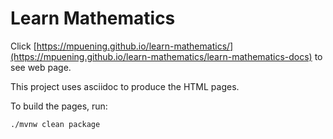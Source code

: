 Learn Mathematics
=================

Click [https://mpuening.github.io/learn-mathematics/](https://mpuening.github.io/learn-mathematics/learn-mathematics-docs) 
to see web page.

This project uses asciidoc to produce the HTML pages.

To build the pages, run:

```
./mvnw clean package
```
